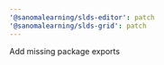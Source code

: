 ```yaml
---
'@sanomalearning/slds-editor': patch
'@sanomalearning/slds-grid': patch
---
```


Add missing package exports
